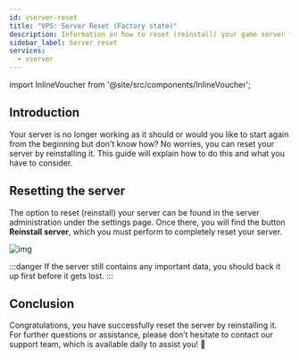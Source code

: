 ```yaml
---
id: vserver-reset
title: "VPS: Server Reset (Factory state)"
description: Information on how to reset (reinstall) your game server from ZAP-Hosting 
sidebar_label: Server reset
services:
  - vserver
---
```


import InlineVoucher from '@site/src/components/InlineVoucher';

## Introduction

Your server is no longer working as it should or would you like to start again from the beginning but don't know how? No worries, you can reset your server by reinstalling it. This guide will explain how to do this and what you have to consider. 

## Resetting the server

The option to reset (reinstall) your server can be found in the server administration under the settings page. Once there, you will find the button **Reinstall server**, which you must perform to completely reset your server. 

![img](https://screensaver01.zap-hosting.com/index.php/s/fAZ7PALwMTPiEpf/download)

:::danger
If the server still contains any important data, you should back it up first before it gets lost. 
:::

## Conclusion

Congratulations, you have successfully reset the server by reinstalling it.  For further questions or assistance, please don’t hesitate to contact our support team, which is available daily to assist you! 🙂

<InlineVoucher />
